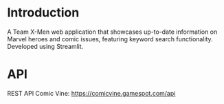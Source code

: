# Introduction
A Team X-Men web application that showcases up-to-date information on Marvel heroes and comic issues, featuring keyword search functionality. Developed using Streamlit.

# API
REST API Comic Vine: https://comicvine.gamespot.com/api
